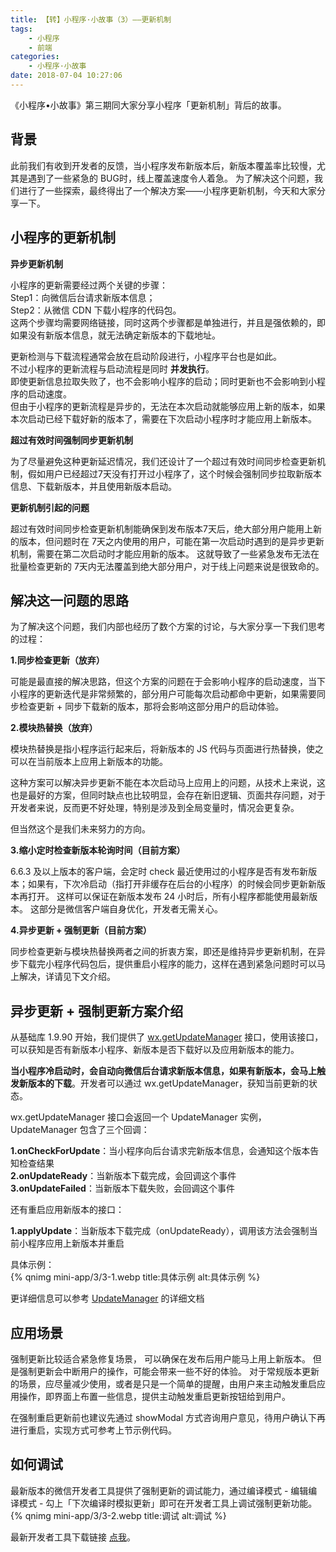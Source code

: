 ```yaml
---
title: 【转】小程序·小故事（3）——更新机制
tags:
    - 小程序
    - 前端
categories:
    - 小程序·小故事
date: 2018-07-04 10:27:06
---
```


《小程序•小故事》第三期同大家分享小程序「更新机制」背后的故事。


背景
---

此前我们有收到开发者的反馈，当小程序发布新版本后，新版本覆盖率比较慢，尤其是遇到了一些紧急的 BUG时，线上覆盖速度令人着急。
为了解决这个问题，我们进行了一些探索，最终得出了一个解决方案——小程序更新机制，今天和大家分享一下。

小程序的更新机制
---
__异步更新机制__

小程序的更新需要经过两个关键的步骤：   
Step1：向微信后台请求新版本信息；   
Step2：从微信 CDN 下载小程序的代码包。   
这两个步骤均需要网络链接，同时这两个步骤都是单独进行，并且是强依赖的，即如果没有新版本信息，就无法确定新版本的下载地址。   

更新检测与下载流程通常会放在启动阶段进行，小程序平台也是如此。   
不过小程序的更新流程与启动流程是同时 __并发执行__。   
即使更新信息拉取失败了，也不会影响小程序的启动；同时更新也不会影响到小程序的启动速度。   
但由于小程序的更新流程是异步的，无法在本次启动就能够应用上新的版本，如果本次启动已经下载好新的版本了，需要在下次启动小程序时才能应用上新版本。

__超过有效时间强制同步更新机制__   

为了尽量避免这种更新延迟情况，我们还设计了一个超过有效时间同步检查更新机制，假如用户已经超过7天没有打开过小程序了，这个时候会强制同步拉取新版本信息、下载新版本，并且使用新版本启动。

__更新机制引起的问题__   

超过有效时间同步检查更新机制能确保到发布版本7天后，绝大部分用户能用上新的版本，但问题时在 7天之内使用的用户，可能在第一次启动时遇到的是异步更新机制，需要在第二次启动时才能应用新的版本。
这就导致了一些紧急发布无法在批量检查更新的 7天内无法覆盖到绝大部分用户，对于线上问题来说是很致命的。

解决这一问题的思路
---

为了解决这个问题，我们内部也经历了数个方案的讨论，与大家分享一下我们思考的过程：

__1.同步检查更新（放弃）__

可能是最直接的解决思路，但这个方案的问题在于会影响小程序的启动速度，当下小程序的更新迭代是非常频繁的，部分用户可能每次启动都命中更新，如果需要同步检查更新 + 同步下载新的版本，那将会影响这部分用户的启动体验。

__2.模块热替换（放弃）__

模块热替换是指小程序运行起来后，将新版本的 JS 代码与页面进行热替换，使之可以在当前版本上应用上新版本的功能。

这种方案可以解决异步更新不能在本次启动马上应用上的问题，从技术上来说，这也是最好的方案，但同时缺点也比较明显，会存在新旧逻辑、页面共存问题，对于开发者来说，反而更不好处理，特别是涉及到全局变量时，情况会更复杂。

但当然这个是我们未来努力的方向。

__3.缩小定时检查新版本轮询时间（目前方案）__

6.6.3 及以上版本的客户端，会定时 check 最近使用过的小程序是否有发布新版本；如果有，下次冷启动（指打开非缓存在后台的小程序）的时候会同步更新新版本再打开。
这样可以保证在新版本发布 24 小时后，所有小程序都能使用最新版本。
这部分是微信客户端自身优化，开发者无需关心。

__4.异步更新 + 强制更新（目前方案）__

同步检查更新与模块热替换两者之间的折衷方案，即还是维持异步更新机制，在异步下载完小程序代码包后，提供重启小程序的能力，这样在遇到紧急问题时可以马上解决，详请见下文介绍。

异步更新 + 强制更新方案介绍
---

从基础库 1.9.90 开始，我们提供了 [wx.getUpdateManager](https://mp.weixin.qq.com/debug/wxadoc/dev/api/getUpdateManager.html) 接口，使用该接口，可以获知是否有新版本小程序、新版本是否下载好以及应用新版本的能力。

__当小程序冷启动时，会自动向微信后台请求新版本信息，如果有新版本，会马上触发新版本的下载__。开发者可以通过 wx.getUpdateManager，获知当前更新的状态。

wx.getUpdateManager 接口会返回一个 UpdateManager 实例，UpdateManager 包含了三个回调：

__1.onCheckForUpdate__：当小程序向后台请求完新版本信息，会通知这个版本告知检查结果   
__2.onUpdateReady__：当新版本下载完成，会回调这个事件   
__3.onUpdateFailed__：当新版本下载失败，会回调这个事件   

还有重启应用新版本的接口：

__1.applyUpdate__：当新版本下载完成（onUpdateReady），调用该方法会强制当前小程序应用上新版本并重启

具体示例：   
{% qnimg mini-app/3/3-1.webp title:具体示例 alt:具体示例 %}

更详细信息可以参考 [UpdateManager](https://mp.weixin.qq.com/debug/wxadoc/dev/api/getUpdateManager.html) 的详细文档

应用场景
---

强制更新比较适合紧急修复场景， 可以确保在发布后用户能马上用上新版本。
但是强制更新会中断用户的操作，可能会带来一些不好的体验。
对于常规版本更新的场景，应尽量减少使用，或者是只是一个简单的提醒，由用户来主动触发重启应用操作，即界面上布置一些信息，提供主动触发重启更新按钮给到用户。

在强制重启更新前也建议先通过 showModal 方式咨询用户意见，待用户确认下再进行重启，实现方式可参考上节示例代码。

如何调试
---

最新版本的微信开发者工具提供了强制更新的调试能力，通过编译模式 - 编辑编译模式 - 勾上「下次编译时模拟更新」即可在开发者工具上调试强制更新功能。   
{% qnimg mini-app/3/3-2.webp title:调试 alt:调试 %}

最新开发者工具下载链接 [点我](https://mp.weixin.qq.com/debug/wxadoc/dev/devtools/download.html)。
